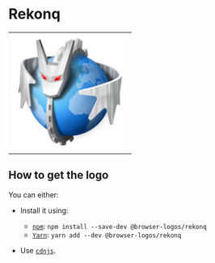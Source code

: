 Rekonq
======

<!-- markdownlint-disable line-length no-inline-html -->
<table>
    <tr height=240>
        <td>
            <a href="https://github.com/alrra/browser-logos/tree/613fd5226afad8d25bc50eb3fe8b8a947da39726/src/archive/rekonq">
                <img width=230 src="https://raw.githubusercontent.com/alrra/browser-logos/613fd5226afad8d25bc50eb3fe8b8a947da39726/src/archive/rekonq/rekonq.svg?sanitize=true" alt="Rekonq browser logo">
            </a>
        </td>
    </tr>
</table>
<!-- markdownlint-enable line-length no-inline-html -->

How to get the logo
-------------------

You can either:

* Install it using:

  * [`npm`][npm]: `npm install --save-dev @browser-logos/rekonq`
  * [`Yarn`][yarn]: `yarn add --dev @browser-logos/rekonq`

* Use [`cdnjs`][cdnjs].

<!-- Link labels: -->

[cdnjs]: https://cdnjs.com/libraries/browser-logos
[npm]: https://www.npmjs.com/
[yarn]: https://yarnpkg.com/

